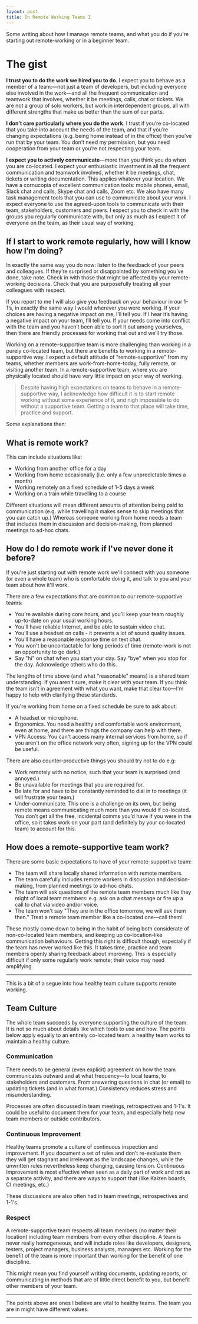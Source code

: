 ```yaml
---
layout: post
title: On Remote Working Teams I
---
```


Some writing about how I manage remote teams, and what you do if you're starting out remote-working or in a beginner team.

# The gist

**I trust you to do the work we hired you to do**. I expect you to behave as a member of a team:—not just a team of developers, but including everyone else involved in the work—and all the frequent communication and teamwork that involves, whether it be meetings, calls, chat or tickets. We are not a group of solo workers, but work in interdependent groups, all with different strengths that make us better than the sum of our parts.

**I don’t care particularly where you do the work**. I trust if you’re co-located that you take into account the needs of the team, and that if you’re changing expectations (e.g. being home instead of in the office) then you’ve run that by your team. You don’t need my permission, but you need cooperation from your team or you’re not respecting your team.

**I expect you to actively communicate**—more than you think you do when you are co-located. I expect your enthusiastic investment in all the frequent communication and teamwork involved, whether it be meetings, chat, tickets or writing documentation. This applies whatever your location. We have a cornucopia of excellent communication tools: mobile phones, email, Slack chat and calls, Skype chat and calls, Zoom etc. We also have many task management tools that you can use to communicate about your work. I expect everyone to use the agreed-upon tools to communicate with their team, stakeholders, customers and peers. I expect you to check in with the groups you regularly communicate with, but only as much as I expect it of everyone on the team, as their usual way of working.

## If I start to work remote regularly, how will I know how I’m doing?

In exactly the same way you do now: listen to the feedback of your peers and colleagues. If they’re surprised or disappointed by something you’ve done, take note. Check in with those that might be affected by your remote-working decisions. Check that you are purposefully treating all your colleagues with respect.

If you report to me I will also give you feedback on your behaviour in our 1-1’s, in exactly the same way I would wherever you were working. If your choices are having a negative impact on me, I’ll tell you. If I hear it’s having a negative impact on your team, I’ll tell you. If your needs come into conflict with the team and you haven’t been able to sort it out among yourselves, then there are friendly processes for working that out and we’ll try those.

Working on a remote-supportive team is more challenging than working in a purely co-located team, but there are benefits to working in a remote-supportive way. I expect a default attitude of "remote-supportive" from my teams, whether members are work-from-home-today, fully remote, or visiting another team. In a remote-supportive team, where you are physically located should have very little impact on your way of working.

>Despite having high expectations on teams to behave in a remote-supportive way, I acknowledge how difficult it is to start remote working without some experience of it, and nigh impossible to do without a supportive team.  Getting a team to that place will take time, practice and support.

Some explanations then:

## What is remote work?

This can include situations like:

* Working from another office for a day
* Working from home occasionally (i.e. only a few unpredictable times a month)
* Working remotely on a fixed schedule of 1-5 days a week
* Working on a train while travelling to a course

Different situations will mean different amounts of attention being paid to communication (e.g. while travelling it makes sense to skip meetings that you can catch up.) Whereas someone working from home needs a team that includes them in discussion and decision-making, from planned meetings to ad-hoc chats.

## How do I do remote work if I've never done it before?

If you're just starting out with remote work we'll connect with you someone (or even a whole team) who is comfortable doing it, and talk to you and your team about how it'll work.

There are a few expectations that are common to our remote-supportive teams:

* You're available during core hours, and you'll keep your team roughly up-to-date on your usual working hours.
* You'll have reliable Internet, and be able to sustain video chat.
* You’ll use a headset on calls - it prevents a lot of sound quality issues.
* You’ll have a reasonable response time on text chat.
* You won't be uncontactable for long periods of time (remote-work is not an opportunity to go dark.)
* Say "hi" on chat when you start your day. Say "bye" when you stop for the day. Acknowledge others who do this. 

The lengths of time above (and what “reasonable” means) is a shared team understanding. If you aren't sure, make it clear with your team. If you think the team isn't in agreement with what you want, make that clear too—I'm happy to help with clarifying these standards.

If you're working from home on a fixed schedule be sure to ask about:

* A headset or microphone.
* Ergonomics. You need a healthy and comfortable work environment, even at home, and there are things the company can help with there.
* VPN Access: You can't access many internal services from home, so if you aren't on the office network very often, signing up for the VPN could be useful.

There are also counter-productive things you should try not to do e.g:

* Work remotely with no notice, such that your team is surprised (and annoyed.)
* Be unavailable for meetings that you are required for.
* Be late for and have to be constantly reminded to dial in to meetings (it will frustrate your team.)
* Under-communicate. This one is a challenge on its own, but being remote means communicating much more than you would if co-located. You don’t get all the free, incidental comms you’d have if you were in the office, so it takes work on your part (and definitely by your co-located team) to account for this.

## How does a remote-supportive team work?

There are some basic expectations to have of your remote-supportive team:

* The team will share locally shared information with remote members.
* The team carefully includes remote workers in discussion and decision-making, from planned meetings to ad-hoc chats.
* The team will ask questions of the remote team members much like they might of local team members: e.g. ask on a chat message or fire up a call to chat via video and/or voice.
* The team won't say "They are in the office tomorrow, we will ask them then." Treat a remote team member like a co-located one—call them!

These mostly come down to being in the habit of being both considerate of non-co-located team members, and keeping up co-location-like communication behaviours. Getting this right is difficult though, especially if the team has never worked like this. It takes time, practice and team members openly sharing feedback about improving. This is especially difficult if only some regularly work remote; their voice may need amplifying.

---

This is a bit of a segue into how healthy team culture supports remote working.

## Team Culture

The whole team succeeds by everyone supporting the culture of the team. It is not so much about details like which tools to use and how. The points below apply equally to an entirely co-located team: a healthy team works to maintain a healthy culture.

### Communication

There needs to be general (even explicit) agreement on how the team communicates outward and at what frequency—to local teams, to stakeholders and customers. From answering questions in chat (or email) to updating tickets (and in what format.) Consistency reduces stress and misunderstanding.

Processes are often discussed in team meetings, retrospectives and 1-1's. It could be useful to document them for your team, and especially help new team members or outside contributors.

### Continuous Improvement

Healthy teams promote a culture of continuous inspection and improvement. If you document a set of rules and don’t re-evaluate them they will get stagnant and irrelevant as the landscape changes, while the unwritten rules nevertheless keep changing, causing tension. Continuous Improvement is most effective when seen as a daily part of work and not as a separate activity, and there are ways to support that (like Kaizen boards, CI meetings, etc.)

These discussions are also often had in team meetings, retrospectives and 1-1's.

### Respect

A remote-supportive team respects all team members (no matter their location) including team members from every other discipline. A team is never really homogeneous, and will include roles like developers, designers, testers, project managers, business analysts, managers etc. Working for the benefit of the team is more important than working for the benefit of one discipline.

This might mean you find yourself writing documents, updating reports, or communicating in methods that are of little direct benefit to you, but benefit other members of your team.

---

The points above are ones I believe are vital to healthy teams. The team you are in might have different values.

---
